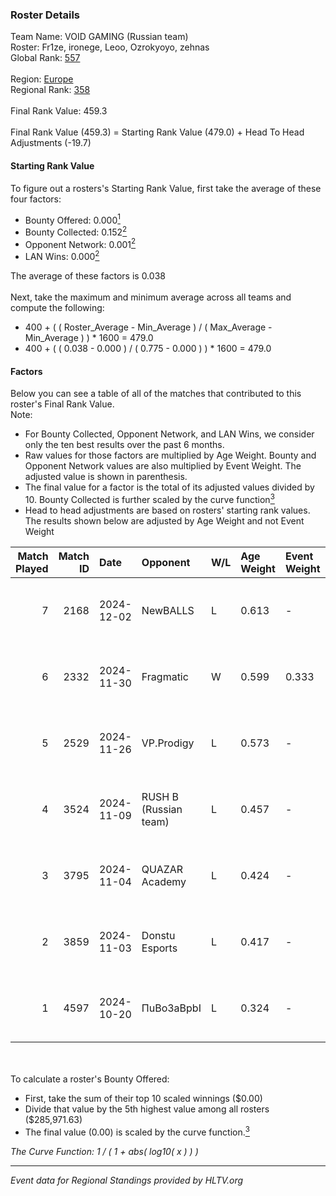 ### Roster Details<br />
Team Name: VOID GAMING (Russian team)<br />
Roster: Fr1ze, ironege, Leoo, Ozrokyoyo, zehnas<br />
Global Rank: [557](../../standings_global_2025_02_28.md)<br />
<br />
Region: [Europe]( ../../standings_europe_2025_02_28.md)<br />
Regional Rank: [358]( ../../standings_europe_2025_02_28.md)<br />
<br />
Final Rank Value:  459.3<br />
<br />
Final Rank Value (459.3) = Starting Rank Value (479.0) + Head To Head Adjustments (-19.7)<br />

#### Starting Rank Value<br />
To figure out a rosters's Starting Rank Value, first take the average of these four factors:<br />
- Bounty Offered: 0.000[<sup>1</sup>](#table2)
- Bounty Collected: 0.152[<sup>2</sup>](#table1)
- Opponent Network: 0.001[<sup>2</sup>](#table1)
- LAN Wins: 0.000[<sup>2</sup>](#table1)

The average of these factors is 0.038<br />
<br />
Next, take the maximum and minimum average across all teams and compute the following:<br />
- 400 + ( ( Roster_Average - Min_Average ) / ( Max_Average - Min_Average ) ) * 1600 = 479.0
- 400 + ( ( 0.038 - 0.000 ) / ( 0.775 - 0.000 ) ) * 1600 = 479.0


#### Factors<br />
Below you can see a table of all of the matches that contributed to this roster's Final Rank Value.<br />
Note:<br />

- For Bounty Collected, Opponent Network, and LAN Wins, we consider only the ten best results over the past 6 months.
- Raw values for those factors are multiplied by Age Weight. Bounty and Opponent Network values are also multiplied by Event Weight. The adjusted value is shown in parenthesis.
- The final value for a factor is the total of its adjusted values divided by 10. Bounty Collected is further scaled by the curve function[<sup>3</sup>](#curveFunction)
- Head to head adjustments are based on rosters' starting rank values. The results shown below are adjusted by Age Weight and not Event Weight
<span id="table1"></span><br />


| Match Played | Match ID | Date       | Opponent              | W/L | Age Weight | Event Weight | Bounty Collected | Opponent Network | LAN Wins  | H2H Adj. | Roster                                  |
| -: | -: | :- | :- | :- | :- | :- | :- | :- | :- | -: | :- |
|            7 |     2168 | 2024-12-02 | NewBALLS              | L   | 0.613      | -            | -                | -                | -         |    -4.83 | Fr1ze, ironege, Leoo, Ozrokyoyo, zehnas |
|            6 |     2332 | 2024-11-30 | Fragmatic             | W   | 0.599      | 0.333        | 0.000 (0.000)    | 0.075 (0.015)    | 0 (0.000) |    12.15 | Fr1ze, ironege, Leoo, Ozrokyoyo, zehnas |
|            5 |     2529 | 2024-11-26 | VP.Prodigy            | L   | 0.573      | -            | -                | -                | -         |    -5.99 | Fr1ze, ironege, Leoo, Ozrokyoyo, zehnas |
|            4 |     3524 | 2024-11-09 | RUSH B (Russian team) | L   | 0.457      | -            | -                | -                | -         |    -0.87 | Fr1ze, ironege, Leoo, Ozrokyoyo, zehnas |
|            3 |     3795 | 2024-11-04 | QUAZAR Academy        | L   | 0.424      | -            | -                | -                | -         |    -7.84 | Fr1ze, ironege, Leoo, Ozrokyoyo, zehnas |
|            2 |     3859 | 2024-11-03 | Donstu Esports        | L   | 0.417      | -            | -                | -                | -         |    -6.12 | Fr1ze, ironege, Leoo, Ozrokyoyo, zehnas |
|            1 |     4597 | 2024-10-20 | ПuBo3aBpbI            | L   | 0.324      | -            | -                | -                | -         |    -6.18 | Fr1ze, ironege, Leoo, Ozrokyoyo, zehnas |

<br />
<span id="table2"></span><br />
To calculate a roster's Bounty Offered:<br />

- First, take the sum of their top 10 scaled winnings ($0.00)
- Divide that value by the 5th highest value among all rosters ($285,971.63)
- The final value (0.00) is scaled by the curve function.[<sup>3</sup>](#curveFunction)

<span id="curveFunction"></span>_The Curve Function: 1 / ( 1 + abs( log10( x ) ) )_<br />

---
_Event data for Regional Standings provided by HLTV.org_<br />
